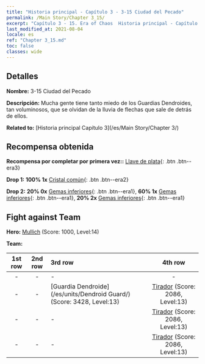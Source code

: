 ```yaml
---
title: "Historia principal - Capítulo 3 - 3-15 Ciudad del Pecado"
permalink: /Main Story/Chapter 3_15/
excerpt: "Capítulo 3 - 15. Era of Chaos  Historia principal - Capítulo 3_15. 3-15 Ciudad del Pecado"
last_modified_at: 2021-08-04
locale: es
ref: "Chapter 3_15.md"
toc: false
classes: wide
---
```


## Detalles

 **Nombre:** 3-15 Ciudad del Pecado

 **Descripción:** Mucha gente tiene tanto miedo de los Guardias Dendroides, tan voluminosos, que se olvidan de la lluvia de flechas que sale de detrás de ellos.

 **Related to:** [Historia principal Capítulo 3](/es/Main Story/Chapter 3/)

## Recompensa obtenida

 **Recompensa por completar por primera vez::** [Llave de plata](/ItemsES/con_693/){: .btn .btn--era3}

 **Drop 1:** **100% 1x** [Cristal común](/ItemsES/mat_11/){: .btn .btn--era2}

 **Drop 2:** **20% 0x** [Gemas inferiores](/ItemsES/mat_4/){: .btn .btn--era1}, **60% 1x** [Gemas inferiores](/ItemsES/mat_4/){: .btn .btn--era1}, **20% 2x** [Gemas inferiores](/ItemsES/mat_4/){: .btn .btn--era1}


## Fight against Team
 **Hero:** [Mullich](/es/heroes/Mullich/) (Score: 1000, Level:14)

 **Team:**


  | 1st row | 2nd row | 3rd row | 4th row |
  |:----:|:----:|:----|:----:|
  | - | - | - | - |
  | - | - | [Guardia Dendroide](/es/units/Dendroid Guard/) (Score: 3428, Level:13)  | [Tirador](/es/units/Sharpshooter/) (Score: 2086, Level:13)  |
  | - | - | - | [Tirador](/es/units/Sharpshooter/) (Score: 2086, Level:13)  |
  | - | - | - | [Tirador](/es/units/Sharpshooter/) (Score: 2086, Level:13)  |



